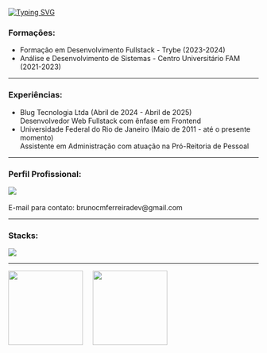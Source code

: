 <div align="left">

  <!-- Typing Animation -->
  [![Typing SVG](https://readme-typing-svg.demolab.com?font=Fira+Code&duration=1000&color=56B6C2&background=FFFFFF00&center=false&vCenter=false&multiline=true&repeat=false&random=false&width=435&height=50&lines=Bruno+Ferreira;Fullstack+Web+Developer)](https://git.io/typing-svg)

  <h3>Formações:</h3>
  <ul>
    <li>Formação em Desenvolvimento Fullstack - Trybe (2023-2024)</li>
    <li>Análise e Desenvolvimento de Sistemas - Centro Universitário FAM (2021-2023)</li>    
  </ul>
  <hr>

  <h3>Experiências:</h3>
  <ul>
    <li>Blug Tecnologia Ltda (Abril de 2024 - Abril de 2025)</li>
    Desenvolvedor Web Fullstack com ênfase em Frontend
    <li>Universidade Federal do Rio de Janeiro (Maio de 2011 - até o presente momento)</li>
    Assistente em Administração com atuação na Pró-Reitoria de Pessoal
  </ul>
  <hr>

  <h3>Perfil Profissional:</h3>
  <div>
    <a href="https://www.linkedin.com/in/brunocmferreira/" target="_blank">
      <img src="https://img.shields.io/badge/-LinkedIn-%230077B5?style=for-the-badge&logo=linkedin&logoColor=white" target="_blank" />
    </a>
    <br><br>
    E-mail para contato: brunocmferreiradev@gmail.com
  </div>

  <hr>

  <h3>Stacks:</h3>
  <p align="left">
  <a href="https://skillicons.dev">
    <img src="https://skillicons.dev/icons?i=js,ts,react,next,go,html,css,tailwind,docker,git,github" />
  </a>
  </p>

  <hr>

<div style="display: flex; justify-content: flex-start; gap: 20px;">
  <!-- Streak Stats -->
  <img height="150em" src="https://github-readme-streak-stats.herokuapp.com/?user=brunocmferreira&theme=vue-dark&hide_border=true"/>

  <!-- Top Languages Stats -->
  <img height="150em" src="https://github-readme-stats.vercel.app/api/top-langs/?username=brunocmferreira&theme=vue-dark&show_icons=true&hide_border=true&layout=compact"/>
</div>

</div>
